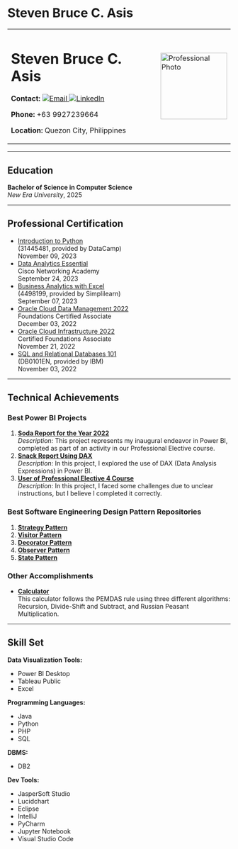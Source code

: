 # Steven Bruce C. Asis
<table>
  <tr>
    <td>
      <h1>Steven Bruce C. Asis</h1>
      <p><strong>Contact:</strong> 
        <a href="mailto:bruceasis0@gmail.com">
          <img src="https://img.shields.io/badge/Email-D14836?style=for-the-badge&logo=gmail&logoColor=white" alt="Email">
        </a>
        <a href="https://www.linkedin.com/in/steven-bruce-asis-234a3b235/">
          <img src="https://img.shields.io/badge/LinkedIn-0077B5?style=for-the-badge&logo=linkedin&logoColor=white" alt="LinkedIn">
        </a>
      </p>
      <p><strong>Phone:</strong> +63 9927239664</p>
      <p><strong>Location:</strong> Quezon City, Philippines</p>
    </td>
    <td>
      <img src="https://github.com/tebenbrus/tebenbrus/assets/114350433/8d8c80f4-1946-4f76-9f68-40981c0e82d8" alt="Professional Photo" width="150">
    </td>
  </tr>
</table>


---

## Education
**Bachelor of Science in Computer Science**  
*New Era University*, 2025  

---

## Professional Certification
- [Introduction to Python](https://drive.google.com/file/d/1akuPj2Jj8omNQMm4q9X_kFz1RskYtETA/view?usp=drive_link)  
  (31445481, provided by DataCamp)  
  November 09, 2023
- [Data Analytics Essential](https://drive.google.com/file/d/1Uo0ZBdesvzq0jtCp24OQGXKP6wl3H20b/view?usp=sharing)  
  Cisco Networking Academy  
  September 24, 2023
- [Business Analytics with Excel](https://drive.google.com/file/d/1CNXBQ_vOad2lAGDRcjzRUThTTXZatn6p/view?usp=sharing)  
  (4498199, provided by Simplilearn)  
  September 07, 2023
- [Oracle Cloud Data Management 2022](https://drive.google.com/file/d/1mOaB4KAcMN7a6TzqJLG5okRqcYjBXztQ/view?usp=sharing)  
  Foundations Certified Associate  
  December 03, 2022
- [Oracle Cloud Infrastructure 2022](https://drive.google.com/file/d/11dtvOKSEVSXHvJawIPViCkoYhPWpnA9_/view?usp=sharing)  
  Certified Foundations Associate  
  November 21, 2022
- [SQL and Relational Databases 101](https://courses.cognitiveclass.ai/certificates/ab719190ae79449db125aa87b45bbae1)  
  (DB0101EN, provided by IBM)  
  November 03, 2022

---

## Technical Achievements

### Best Power BI Projects
1. **[Soda Report for the Year 2022](https://app.powerbi.com/view?r=eyJrIjoiNjUxNjg2YWUtZjgwYy00OTkyLWJlY2ItOGMxMjhkYjZkMjI0IiwidCI6ImYyMzg4ZmU5LWZlZmItNGYzNC05NDY5LTA0Yzk1ZjIzYThhOCIsImMiOjEwfQ%3D%3D)**  
   *Description:* This project represents my inaugural endeavor in Power BI, completed as part of an activity in our Professional Elective course.
2. **[Snack Report Using DAX](https://app.powerbi.com/view?r=eyJrIjoiZDg5MjcyZjMtNTFiNS00YzAxLThiYTEtZGVmNjI1ZTNmMzBkIiwidCI6ImYyMzg4ZmU5LWZlZmItNGYzNC05NDY5LTA0Yzk1ZjIzYThhOCIsImMiOjEwfQ%3D%3D)**  
   *Description:* In this project, I explored the use of DAX (Data Analysis Expressions) in Power BI.
3. **[User of Professional Elective 4 Course](https://app.powerbi.com/view?r=eyJrIjoiMTcxYzEzZGUtNWQxOS00MTBhLWE2MDgtMDA4YThjZDJjMjk5IiwidCI6ImYyMzg4ZmU5LWZlZmItNGYzNC05NDY5LTA0Yzk1ZjIzYThhOCIsImMiOjEwfQ%3D%3D)**  
   *Description:* In this project, I faced some challenges due to unclear instructions, but I believe I completed it correctly.

### Best Software Engineering Design Pattern Repositories
1. **[Strategy Pattern](https://github.com/tebenbrus/StrategyPattern.git)**  
2. **[Visitor Pattern](https://github.com/tebenbrus/VisitorPattern.git)**  
3. **[Decorator Pattern](https://github.com/tebenbrus/DecoratorPattern.git)**  
4. **[Observer Pattern](https://github.com/tebenbrus/ObserverPattern.git)**  
5. **[State Pattern](https://github.com/tebenbrus/StatePattern.git)**  

### Other Accomplishments
- **[Calculator](https://sites.google.com/view/stevenbruce/project)**  
  This calculator follows the PEMDAS rule using three different algorithms: Recursion, Divide-Shift and Subtract, and Russian Peasant Multiplication.

---

## Skill Set

**Data Visualization Tools:**  
- Power BI Desktop
- Tableau Public
- Excel

**Programming Languages:**  
- Java
- Python
- PHP
- SQL

**DBMS:**  
- DB2

**Dev Tools:**  
- JasperSoft Studio
- Lucidchart
- Eclipse
- IntelliJ
- PyCharm
- Jupyter Notebook
- Visual Studio Code
